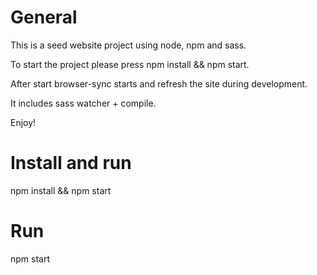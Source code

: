 # General

This is a seed website project using node, npm and sass.

To start the project please press npm install && npm start.

After start browser-sync starts and refresh the site during development.

It includes sass watcher + compile.

Enjoy!

# Install and run

npm install && npm start

# Run

npm start
